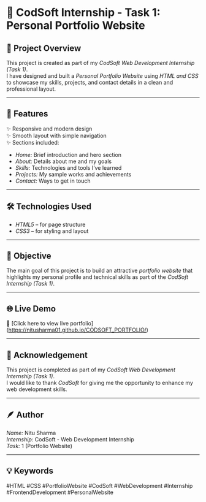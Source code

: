 # 💼 CodSoft Internship - Task 1: Personal Portfolio Website  

## 🧠 Project Overview  
This project is created as part of my *CodSoft Web Development Internship (Task 1)*.  
I have designed and built a *Personal Portfolio Website* using *HTML and CSS* to showcase my skills, projects, and contact details in a clean and professional layout.  

---

## 🎨 Features  
✨ Responsive and modern design  
✨ Smooth layout with simple navigation  
✨ Sections included:  
- *Home:* Brief introduction and hero section  
- *About:* Details about me and my goals  
- *Skills:* Technologies and tools I’ve learned  
- *Projects:* My sample works and achievements  
- *Contact:* Ways to get in touch  

---

## 🛠 Technologies Used  
- *HTML5* – for page structure  
- *CSS3* – for styling and layout  

---

## 🎯 Objective  
The main goal of this project is to build an attractive *portfolio website* that highlights my personal profile and technical skills as part of the *CodSoft Internship (Task 1)*.

---

## 🌐 Live Demo  
🔗 [Click here to view live portfolio]
(https://nitusharma01.github.io/CODSOFT_PORTFOLIO/)

---

## 🙌 Acknowledgement  
This project is completed as part of my *CodSoft Web Development Internship (Task 1)*.  
I would like to thank *CodSoft* for giving me the opportunity to enhance my web development skills.  

---

## 🪶 Author  
*Name:* Nitu Sharma  
*Internship:* CodSoft - Web Development Internship  
*Task:* 1 (Portfolio Website)  

---

## 💡 Keywords  
#HTML #CSS #PortfolioWebsite #CodSoft #WebDevelopment #Internship #FrontendDevelopment #PersonalWebsite
